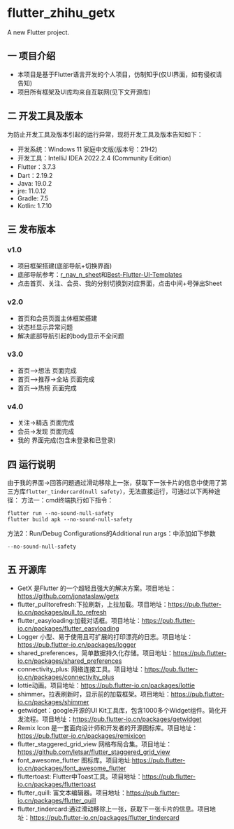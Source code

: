 # flutter_zhihu_getx

A new Flutter project.

## 一 项目介绍
* 本项目是基于Flutter语言开发的个人项目，仿制知乎(仅UI界面，如有侵权请告知)
* 项目所有框架及UI库均来自互联网(见下文开源库)

## 二 开发工具及版本
为防止开发工具及版本引起的运行异常，现将开发工具及版本告知如下：
* 开发系统：Windows 11 家庭中文版(版本号：21H2)
* 开发工具：IntelliJ IDEA 2022.2.4 (Community Edition)
* Flutter：3.7.3
* Dart：2.19.2
* Java: 19.0.2
* jre: 11.0.12
* Gradle: 7.5
* Kotlin: 1.7.10

## 三 发布版本
### v1.0
* 项目框架搭建(底部导航+切换界面)
* 底部导航参考：[r_nav_n_sheet][r_nav_n_sheet-site]和[Best-Flutter-UI-Templates][Best-Flutter-UI-site]
* 点击首页、关注、会员、我的分别切换到对应界面，点击中间+号弹出Sheet
### v2.0
* 首页和会员页面主体框架搭建
* 状态栏显示异常问题
* 解决底部导航引起的body显示不全问题

### v3.0
* 首页—>想法 页面完成
* 首页—>推荐->全站 页面完成
* 首页—>热榜 页面完成

### v4.0
* 关注->精选 页面完成
* 会员->发现 页面完成
* 我的 界面完成(包含未登录和已登录)

## 四 运行说明
由于我的界面->回答问题通过滑动移除上一张，获取下一张卡片的信息中使用了第三方库`flutter_tindercard(null safety)`，无法直接运行，可通过以下两种途径：
方法一：cmd终端执行如下指令：

```
flutter run --no-sound-null-safety
flutter build apk --no-sound-null-safety
```

方法2：Run/Debug Configurations的Additional run args：中添加如下参数

```
--no-sound-null-safety
```


## 五  开源库
* GetX 是Flutter 的一个超轻且强大的解决方案。项目地址：https://github.com/jonataslaw/getx
* flutter_pulltorefresh:下拉刷新，上拉加载。项目地址：https://pub.flutter-io.cn/packages/pull_to_refresh
* flutter_easyloading:加载对话框。项目地址：https://pub.flutter-io.cn/packages/flutter_easyloading
* Logger 小型、易于使用且可扩展的打印漂亮的日志。项目地址：https://pub.flutter-io.cn/packages/logger
* shared_preferences，简单数据持久化存储。项目地址：https://pub.flutter-io.cn/packages/shared_preferences
* connectivity_plus: 网络连接工具。项目地址：https://pub.flutter-io.cn/packages/connectivity_plus
* lottie动画。项目地址：https://pub.flutter-io.cn/packages/lottie
* shimmer。拉表刷新时，显示前的加载框架。项目地址：https://pub.flutter-io.cn/packages/shimmer
* getwidget：google开源的UI Kit工具库，包含1000多个Widget组件。简化开发流程。项目地址：https://pub.flutter-io.cn/packages/getwidget
* Remix Icon 是一套面向设计师和开发者的开源图标库。项目地址：https://pub.flutter-io.cn/packages/remixicon
* flutter_staggered_grid_view 网格布局合集。项目地址：https://github.com/letsar/flutter_staggered_grid_view
* font_awesome_flutter 图标库。项目地址:https://pub.flutter-io.cn/packages/font_awesome_flutter
* fluttertoast: Flutter中Toast工具。项目地址：https://pub.flutter-io.cn/packages/fluttertoast
* flutter_quill: 富文本编辑器。项目地址：https://pub.flutter-io.cn/packages/flutter_quill
* flutter_tindercard:通过滑动移除上一张，获取下一张卡片的信息。项目地址：https://pub.flutter-io.cn/packages/flutter_tindercard



[r_nav_n_sheet-site]:https://pub.flutter-io.cn/packages/r_nav_n_sheet
[Best-Flutter-UI-site]:https://github.com/mitesh77/Best-Flutter-UI-Templates